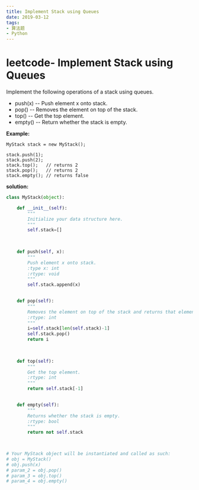```yaml
---
title: Implement Stack using Queues 
date: 2019-03-12
tags: 
- 算法题
- Python
---
```


# leetcode- Implement Stack using Queues

Implement the following operations of a stack using queues.

- push(x) -- Push element x onto stack.
- pop() -- Removes the element on top of the stack.
- top() -- Get the top element.
- empty() -- Return whether the stack is empty.

**Example:**

```
MyStack stack = new MyStack();

stack.push(1);
stack.push(2);  
stack.top();   // returns 2
stack.pop();   // returns 2
stack.empty(); // returns false
```

**solution:**

```python
class MyStack(object):

    def __init__(self):
        """
        Initialize your data structure here.
        """
        self.stack=[]
        
        

    def push(self, x):
        """
        Push element x onto stack.
        :type x: int
        :rtype: void
        """
        self.stack.append(x)
        

    def pop(self):
        """
        Removes the element on top of the stack and returns that element.
        :rtype: int
        """
        i=self.stack[len(self.stack)-1]
        self.stack.pop()
        return i
        
        

    def top(self):
        """
        Get the top element.
        :rtype: int
        """
        return self.stack[-1]
        

    def empty(self):
        """
        Returns whether the stack is empty.
        :rtype: bool
        """
        return not self.stack
        


# Your MyStack object will be instantiated and called as such:
# obj = MyStack()
# obj.push(x)
# param_2 = obj.pop()
# param_3 = obj.top()
# param_4 = obj.empty()
```

